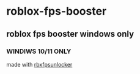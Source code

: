 # roblox-fps-booster
## roblox fps booster windows only
### **WINDIWS 10/11 ONLY**
made with [rbxfpsunlocker](https://github.com/axstin/rbxfpsunlocker)
